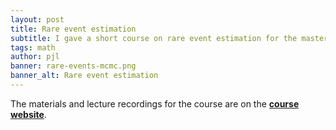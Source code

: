 ```yaml
---
layout: post
title: Rare event estimation
subtitle: I gave a short course on rare event estimation for the masters students in Lyon
tags: math
author: pjl
banner: rare-events-mcmc.png
banner_alt: Rare event estimation
---
```


The materials and lecture recordings for the course are on the [__course website__](https://pat-laub.github.io/rare-events/2019/).